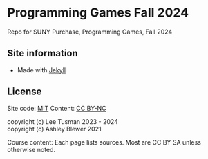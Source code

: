 # Programming Games Fall 2024

Repo for SUNY Purchase, Programming Games, Fall 2024  

## Site information

* Made with [Jekyll](https://jekyllrb.com/)

## License

Site code: [MIT](https://opensource.org/licenses/MIT)
Content: [CC BY-NC](https://creativecommons.org/licenses/by-nc/4.0/)

copyright (c) Lee Tusman 2023 - 2024  
copyright (c) Ashley Blewer 2021

Course content: Each page lists sources. Most are CC BY SA unless otherwise noted.
